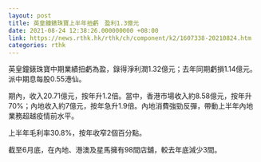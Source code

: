 ```yaml
---
layout: post
title: 英皇鐘錶珠寶上半年扭虧　盈利1.3億元
date: 2021-08-24 12:38:26.000000000 +08:00
link: https://news.rthk.hk/rthk/ch/component/k2/1607338-20210824.htm
categories: rthk
---
```


英皇鐘錶珠寶中期業績扭虧為盈，錄得淨利潤1.32億元；去年同期虧損1.14億元。派中期息每股0.55港仙。

期內，收入20.71億元，按年升1.2倍。當中，香港市場收入約8.58億元，按年升70%；內地收入約7億元，按年急升1.9倍。內地消費強勁反彈，帶動上半年內地業務超越疫情前水平。

上半年毛利率30.8%，按年收窄2個百分點。

截至6月底，在內地、港澳及星馬擁有98間店舖，較去年底減少3間。
